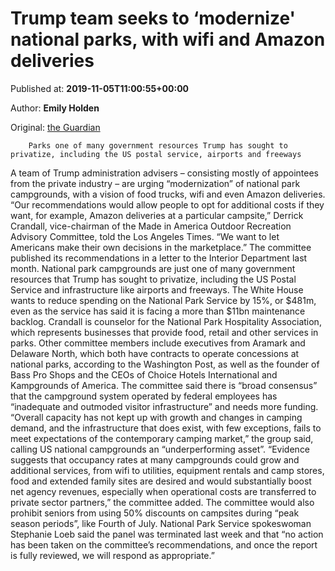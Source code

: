 
# Trump team seeks to ‘modernize' national parks, with wifi and Amazon deliveries

Published at: **2019-11-05T11:00:55+00:00**

Author: **Emily Holden**

Original: [the Guardian](https://www.theguardian.com/environment/2019/nov/05/trump-advisers-urge-modernization-national-parks)


        Parks one of many government resources Trump has sought to privatize, including the US postal service, airports and freeways
      
A team of Trump administration advisers – consisting mostly of appointees from the private industry – are urging “modernization” of national park campgrounds, with a vision of food trucks, wifi and even Amazon deliveries.
“Our recommendations would allow people to opt for additional costs if they want, for example, Amazon deliveries at a particular campsite,” Derrick Crandall, vice-chairman of the Made in America Outdoor Recreation Advisory Committee, told the Los Angeles Times. “We want to let Americans make their own decisions in the marketplace.”
The committee published its recommendations in a letter to the Interior Department last month.
National park campgrounds are just one of many government resources that Trump has sought to privatize, including the US Postal Service and infrastructure like airports and freeways.
The White House wants to reduce spending on the National Park Service by 15%, or $481m, even as the service has said it is facing a more than $11bn maintenance backlog.
Crandall is counselor for the National Park Hospitality Association, which represents businesses that provide food, retail and other services in parks. Other committee members include executives from Aramark and Delaware North, which both have contracts to operate concessions at national parks, according to the Washington Post, as well as the founder of Bass Pro Shops and the CEOs of Choice Hotels International and Kampgrounds of America.
The committee said there is “broad consensus” that the campground system operated by federal employees has “inadequate and outmoded visitor infrastructure” and needs more funding.
“Overall capacity has not kept up with growth and changes in camping demand, and the infrastructure that does exist, with few exceptions, fails to meet expectations of the contemporary camping market,” the group said, calling US national campgrounds an “underperforming asset”.
“Evidence suggests that occupancy rates at many campgrounds could grow and additional services, from wifi to utilities, equipment rentals and camp stores, food and extended family sites are desired and would substantially boost net agency revenues, especially when operational costs are transferred to private sector partners,” the committee added.
The committee would also prohibit seniors from using 50% discounts on campsites during “peak season periods”, like Fourth of July.
National Park Service spokeswoman Stephanie Loeb said the panel was terminated last week and that “no action has been taken on the committee’s recommendations, and once the report is fully reviewed, we will respond as appropriate.”
